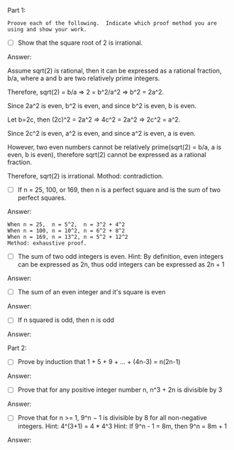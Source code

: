 Part 1:
```
Proove each of the following.  Indicate which proof method you are using and show your work.
```
- [ ]  Show that the square root of 2 is irrational.

Answer:

Assume sqrt(2) is rational, then it can be expressed as a rational fraction, b/a, where a and b are two relatively prime integers.

Therefore, sqrt(2) = b/a   =>   2 = b^2/a^2   =>   b^2 = 2a^2.

Since 2a^2 is even, b^2 is even, and since b^2 is even, b is even.

Let b=2c, then (2c)^2 = 2a^2   => 4c^2 = 2a^2   =>   2c^2 = a^2.

Since 2c^2 is even, a^2 is even, and since a^2 is even, a is even.

However, two even numbers cannot be relatively prime(sqrt(2) = b/a, a is even, b is even), therefore sqrt(2) cannot be expressed as a 
rational fraction.

Therefore, sqrt(2) is irrational. Mothod: contradiction.

- [ ]  If n = 25, 100, or 169, then n is a perfect square and is the sum of two perfect squares.

Answer: 
```
When n = 25,  n = 5^2,  n = 3^2 + 4^2
When n = 100, n = 10^2, n = 6^2 + 8^2
When n = 169, n = 13^2, n = 5^2 + 12^2
Method: exhaustive proof.
```

- [ ]  The sum of two odd integers is even.  Hint: By definition, even integers can be expressed as 2n, thus odd integers can be expressed as 2n + 1	

Answer: 
- [ ]  The sum of an even integer and it's square is even

Answer: 
- [ ]  If n squared is odd, then n is odd

Answer: 

Part 2:

- [ ] Prove by induction that 1 + 5 + 9 + ... + (4n-3) = n(2n-1)

Answer: 
- [ ] Prove that for any positive integer number n, n^3 + 2n is divisible by 3

Answer: 
- [ ] Prove that for n >= 1, 9^n − 1 is divisible by 8 for all non-negative integers. 
Hint: 4^(3+1) = 4 * 4^3
Hint: If 9^n - 1 = 8m, then 9^n = 8m + 1   

Answer: 
